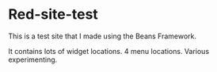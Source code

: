 # Red-site-test
This is a test site that I made using the Beans Framework.

It contains lots of widget locations. 4 menu locations. Various experimenting.
